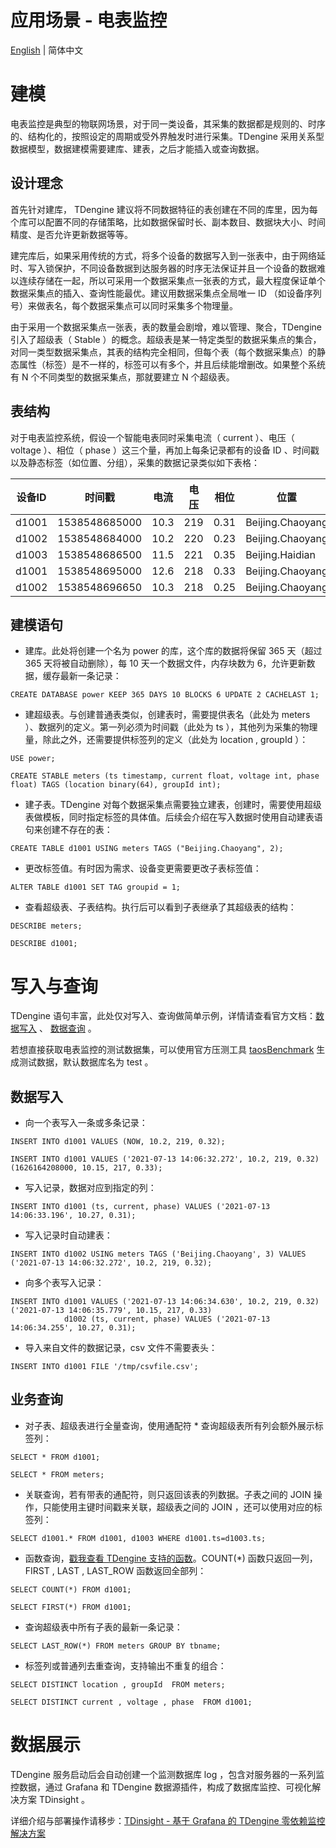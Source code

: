 # 应用场景 - 电表监控

[English](001-electricity-meter-monitoring.md) | 简体中文

# 建模
电表监控是典型的物联网场景，对于同一类设备，其采集的数据都是规则的、时序的、结构化的，按照设定的周期或受外界触发时进行采集。TDengine 采用关系型数据模型，数据建模需要建库、建表，之后才能插入或查询数据。
## 设计理念
首先针对建库， TDengine 建议将不同数据特征的表创建在不同的库里，因为每个库可以配置不同的存储策略，比如数据保留时长、副本数目、数据块大小、时间精度、是否允许更新数据等等。

建完库后，如果采用传统的方式，将多个设备的数据写入到一张表中，由于网络延时、写入锁保护，不同设备数据到达服务器的时序无法保证并且一个设备的数据难以连续存储在一起，所以可采用一个数据采集点一张表的方式，最大程度保证单个数据采集点的插入、查询性能最优。建议用数据采集点全局唯一 ID （如设备序列号）来做表名，每个数据采集点可以同时采集多个物理量。

由于采用一个数据采集点一张表，表的数量会剧增，难以管理、聚合，TDengine 引入了超级表（ Stable ）的概念。超级表是某一特定类型的数据采集点的集合，对同一类型数据采集点，其表的结构完全相同，但每个表（每个数据采集点）的静态属性（标签）是不一样的，标签可以有多个，并且后续能增删改。如果整个系统有 N 个不同类型的数据采集点，那就要建立 N 个超级表。
## 表结构
对于电表监控系统，假设一个智能电表同时采集电流（ current ）、电压（ voltage ）、相位（ phase ）这三个量，再加上每条记录都有的设备 ID 、时间戳以及静态标签（如位置、分组），采集的数据记录类似如下表格：

|  设备ID   | 时间戳  | 电流  | 电压  | 相位 | 位置  | 分组  |
|  ----  | ----  |----  |----  |----  |----  |----  |
| d1001  | 1538548685000 | 10.3 | 219 | 0.31 | Beijing.Chaoyang	 | 2 |
| d1002  | 1538548684000 | 10.2 | 220 | 0.23 | Beijing.Chaoyang	 | 3 |
| d1003| 1538548686500 | 11.5 | 221 | 0.35 | Beijing.Haidian | 3 |
| d1001 | 1538548695000 | 12.6 | 218 | 0.33 | Beijing.Chaoyang | 2 |
| d1002 | 1538548696650 | 10.3 | 218 | 0.25 | Beijing.Chaoyang	 | 3 |

## 建模语句
* 建库。此处将创建一个名为 power 的库，这个库的数据将保留 365 天（超过 365 天将被自动删除），每 10 天一个数据文件，内存块数为 6，允许更新数据，缓存最新一条记录：

```
CREATE DATABASE power KEEP 365 DAYS 10 BLOCKS 6 UPDATE 2 CACHELAST 1;
```

* 建超级表。与创建普通表类似，创建表时，需要提供表名（此处为 meters ）、数据列的定义。第一列必须为时间戳（此处为 ts ），其他列为采集的物理量，除此之外，还需要提供标签列的定义（此处为 location , groupId ）：

```
USE power;

CREATE STABLE meters (ts timestamp, current float, voltage int, phase float) TAGS (location binary(64), groupId int);
```

* 建子表。TDengine 对每个数据采集点需要独立建表，创建时，需要使用超级表做模板，同时指定标签的具体值。后续会介绍在写入数据时使用自动建表语句来创建不存在的表：

```
CREATE TABLE d1001 USING meters TAGS ("Beijing.Chaoyang", 2);
```

* 更改标签值。有时因为需求、设备变更需要更改子表标签值：

```
ALTER TABLE d1001 SET TAG groupid = 1;
```

* 查看超级表、子表结构。执行后可以看到子表继承了其超级表的结构：

```
DESCRIBE meters;

DESCRIBE d1001;
```

# 写入与查询
TDengine 语句丰富，此处仅对写入、查询做简单示例，详情请查看官方文档：[数据写入](https://docs.taosdata.com/taos-sql/insert)	、 [数据查询](https://docs.taosdata.com/taos-sql/select) 。

若想直接获取电表监控的测试数据集，可以使用官方压测工具 [taosBenchmark](https://docs.taosdata.com/reference/taosbenchmark) 生成测试数据，默认数据库名为 test 。
## 数据写入

* 向一个表写入一条或多条记录：

```
INSERT INTO d1001 VALUES (NOW, 10.2, 219, 0.32);

INSERT INTO d1001 VALUES ('2021-07-13 14:06:32.272', 10.2, 219, 0.32) (1626164208000, 10.15, 217, 0.33);
```

* 写入记录，数据对应到指定的列：

```
INSERT INTO d1001 (ts, current, phase) VALUES ('2021-07-13 14:06:33.196', 10.27, 0.31);
```

* 写入记录时自动建表：

```
INSERT INTO d1002 USING meters TAGS ('Beijing.Chaoyang', 3) VALUES ('2021-07-13 14:06:32.272', 10.2, 219, 0.32);
```

* 向多个表写入记录：

```
INSERT INTO d1001 VALUES ('2021-07-13 14:06:34.630', 10.2, 219, 0.32) ('2021-07-13 14:06:35.779', 10.15, 217, 0.33)
            d1002 (ts, current, phase) VALUES ('2021-07-13 14:06:34.255', 10.27, 0.31);
```


* 导入来自文件的数据记录，csv 文件不需要表头：

```
INSERT INTO d1001 FILE '/tmp/csvfile.csv';
```


## 业务查询

* 对子表、超级表进行全量查询，使用通配符 * 查询超级表所有列会额外展示标签列：

```
SELECT * FROM d1001;

SELECT * FROM meters;
```

* 关联查询，若有带表的通配符，则只返回该表的列数据。子表之间的 JOIN 操作，只能使用主键时间戳来关联，超级表之间的 JOIN ，还可以使用对应的标签列：

```
SELECT d1001.* FROM d1001, d1003 WHERE d1001.ts=d1003.ts;
```

* 函数查询，[戳我查看 TDengine 支持的函数](https://docs.taosdata.com/taos-sql/function)。COUNT(*) 函数只返回一列，FIRST , LAST , LAST_ROW 函数返回全部列：

```
SELECT COUNT(*) FROM d1001;

SELECT FIRST(*) FROM d1001;
```


* 查询超级表中所有子表的最新一条记录：

```
SELECT LAST_ROW(*) FROM meters GROUP BY tbname;
```

* 标签列或普通列去重查询，支持输出不重复的组合：

```
SELECT DISTINCT location , groupId  FROM meters;

SELECT DISTINCT current , voltage , phase  FROM d1001;
```

# 数据展示
TDengine 服务启动后会自动创建一个监测数据库 log ，包含对服务器的一系列监控数据，通过 Grafana 和 TDengine 数据源插件，构成了数据库监控、可视化解决方案 TDinsight 。

详细介绍与部署操作请移步：[TDinsight - 基于 Grafana 的 TDengine 零依赖监控解决方案](https://docs.taosdata.com/reference/tdinsight/)

